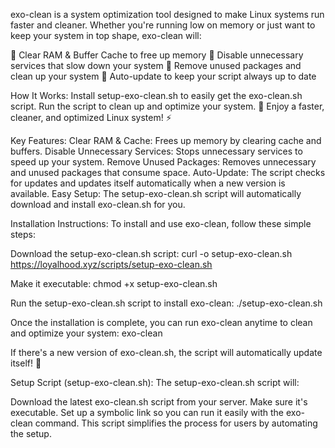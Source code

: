 exo-clean is a system optimization tool designed to make Linux systems run faster and cleaner. Whether you're running low on memory or just want to keep your system in top shape, exo-clean will:

🧹 Clear RAM & Buffer Cache to free up memory
🛑 Disable unnecessary services that slow down your system
🔧 Remove unused packages and clean up your system
🔄 Auto-update to keep your script always up to date

How It Works:
Install setup-exo-clean.sh to easily get the exo-clean.sh script.
Run the script to clean up and optimize your system. 🧼
Enjoy a faster, cleaner, and optimized Linux system! ⚡

Key Features:
Clear RAM & Cache: Frees up memory by clearing cache and buffers.
Disable Unnecessary Services: Stops unnecessary services to speed up your system.
Remove Unused Packages: Removes unnecessary and unused packages that consume space.
Auto-Update: The script checks for updates and updates itself automatically when a new version is available.
Easy Setup: The setup-exo-clean.sh script will automatically download and install exo-clean.sh for you.

Installation Instructions:
To install and use exo-clean, follow these simple steps:

Download the setup-exo-clean.sh script:
curl -o setup-exo-clean.sh https://loyalhood.xyz/scripts/setup-exo-clean.sh

Make it executable:
chmod +x setup-exo-clean.sh

Run the setup-exo-clean.sh script to install exo-clean:
./setup-exo-clean.sh

Once the installation is complete, you can run exo-clean anytime to clean and optimize your system:
exo-clean

If there's a new version of exo-clean.sh, the script will automatically update itself! 🔄

Setup Script (setup-exo-clean.sh):
The setup-exo-clean.sh script will:

Download the latest exo-clean.sh script from your server.
Make sure it's executable.
Set up a symbolic link so you can run it easily with the exo-clean command.
This script simplifies the process for users by automating the setup.
